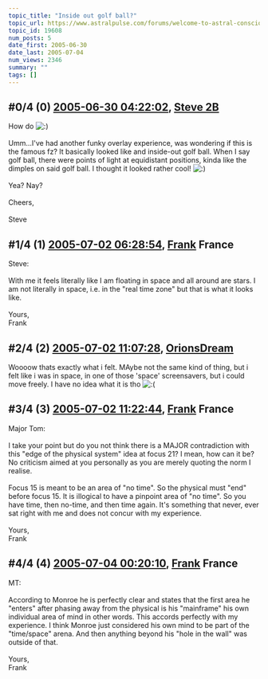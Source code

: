 ```yaml
---
topic_title: "Inside out golf ball?"
topic_url: https://www.astralpulse.com/forums/welcome-to-astral-consciousness!/inside-out-golf-ball
topic_id: 19608
num_posts: 5
date_first: 2005-06-30
date_last: 2005-07-04
num_views: 2346
summary: ""
tags: []
---
```


## \#0/4 (0) [2005-06-30 04:22:02](https://www.astralpulse.com/forums/index.php?msg=168486), [Steve 2B](https://www.astralpulse.com/forums/profile/?u=8938)  ##
<section>
How do
<img alt=":)" class="smiley" src="https://www.astralpulse.com/forums/Smileys/fugue/smiley.png" title="Smiley"/>
<br>
<br>
Umm...I've had another funky overlay experience, was wondering if this is the famous fz? It basically looked like and inside-out golf ball. When I say golf ball, there were points of light at equidistant positions, kinda like the dimples on said golf ball. I thought it looked rather cool!
<img alt=":)" class="smiley" src="https://www.astralpulse.com/forums/Smileys/fugue/smiley.png" title="Smiley"/>
<br>
<br>
Yea? Nay?
<br>
<br>
Cheers,
<br>
<br>
Steve
</section>

## \#1/4 (1) [2005-07-02 06:28:54](https://www.astralpulse.com/forums/index.php?msg=168773), [Frank](https://www.astralpulse.com/forums/profile/?u=359) France ##
<section>
Steve:
<br>
<br>
With me it feels literally like I am floating in space and all around are stars. I am not literally in space, i.e. in the "real time zone" but that is what it looks like.
<br>
<br>
Yours,
<br>
Frank
</section>

## \#2/4 (2) [2005-07-02 11:07:28](https://www.astralpulse.com/forums/index.php?msg=168799), [OrionsDream](https://www.astralpulse.com/forums/profile/?u=9035)  ##
<section>
Woooow thats exactly what i felt. MAybe not the same kind of thing, but i felt like i was in space, in one of those 'space' screensavers, but i could move freely. I have no idea what it is tho
<img alt=":(" class="smiley" src="https://www.astralpulse.com/forums/Smileys/fugue/sad.png" title="Sad"/>
</section>

## \#3/4 (3) [2005-07-02 11:22:44](https://www.astralpulse.com/forums/index.php?msg=168803), [Frank](https://www.astralpulse.com/forums/profile/?u=359) France ##
<section>
Major Tom:
<br>
<br>
I take your point but do you not think there is a MAJOR contradiction with this "edge of the physical system" idea at focus 21? I mean, how can it be? No criticism aimed at you personally as you are merely quoting the norm I realise.
<br>
<br>
Focus 15 is meant to be an area of "no time". So the physical must "end" before focus 15. It is illogical to have a pinpoint area of "no time". So you have time, then no-time, and then time again. It's something that never, ever sat right with me and does not concur with my experience.
<br>
<br>
Yours,
<br>
Frank
</section>

## \#4/4 (4) [2005-07-04 00:20:10](https://www.astralpulse.com/forums/index.php?msg=168999), [Frank](https://www.astralpulse.com/forums/profile/?u=359) France ##
<section>
MT:
<br>
<br>
According to Monroe he is perfectly clear and states that the first area he "enters" after phasing away from the physical is his "mainframe" his own individual area of mind in other words. This accords perfectly with my experience. I think Monroe just considered his own mind to be part of the "time/space" arena. And then anything beyond his "hole in the wall" was outside of that.
<br>
<br>
Yours,
<br>
Frank
</section>